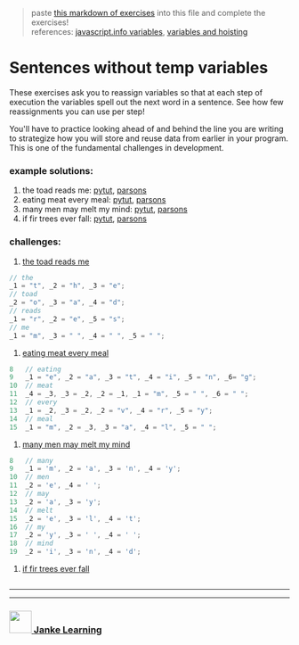 > paste [this markdown of exercises](https://raw.githubusercontent.com/janke-learning/variable-exercises/master/sentences-without-temps.md) into this file and complete the exercises!   
> references: [javascript.info variables](https://javascript.info/variables), [variables and hoisting](https://github.com/janke-learning/variables-and-hoisting) 
# Sentences without temp variables 

These exercises ask you to reassign variables so that at each step of execution the variables spell out the next word in a sentence.  See how few reassignments you can use per step!

You'll have to practice looking ahead of and behind the line you are writing to strategize how you will store and reuse data from earlier in your program.  This is one of the fundamental challenges in development.


### example solutions: 
1. the toad reads me: [pytut](https://goo.gl/pmpkJZ), [parsons](https://janke-learning.github.io/parsonizer/?snippet=%2F%2F%20the%20toad%20reads%20me%0Alet%20_1%20%3D%20%22%20%22%2C%20_2%20%3D%20%22%20%22%2C%20_3%20%3D%20%22%20%22%2C%20_4%20%3D%20%22%20%22%2C%20_5%20%3D%20%22%20%22%3B%0A%2F%2F%20the%0A_1%20%3D%20%22t%22%2C%20_2%20%3D%20%22h%22%2C%20_3%20%3D%20%22e%22%3B%0A%2F%2F%20toad%0A_2%20%3D%20%22o%22%2C%20_3%20%3D%20%22a%22%2C%20_4%20%3D%20%22d%22%3B%0A%2F%2F%20reads%0A_1%20%3D%20%22r%22%2C%20_2%20%3D%20%22e%22%2C%20_5%20%3D%20%22s%22%3B%0A%2F%2F%20me%0A_1%20%3D%20%22m%22%2C%20_3%20%3D%20%22%20%22%2C%20_4%20%3D%20%22%20%22%2C%20_5%20%3D%20%22%20%22%3B)
1. eating meat every meal: [pytut](https://goo.gl/bDVjKL), [parsons](https://janke-learning.github.io/parsonizer/?snippet=%2F%2F%20eating%20meat%20every%20meal%0Alet%20_1%20%3D%20'%20'%2C%20_2%20%3D%20'%20'%2C%20_3%20%3D%20'%20'%2C%20_4%20%3D%20'%20'%2C%20_5%20%3D%20'%20'%2C%20_6%3D%20'%20'%3B%0A%2F%2F%20eating%0A_1%20%3D%20%22e%22%2C%20_2%20%3D%20%22a%22%2C%20_3%20%3D%20%22t%22%2C%20_4%20%3D%20%22i%22%2C%20_5%20%3D%20%22n%22%2C%20_6%3D%20%22g%22%3B%0A%2F%2F%20meat%0A_4%20%3D%20_3%2C%20_3%20%3D%20_2%2C%20_2%20%3D%20_1%2C%20_1%20%3D%20%22m%22%2C%20_5%20%3D%20%22%20%22%2C%20_6%20%3D%20%22%20%22%3B%0A%2F%2F%20every%0A_1%20%3D%20_2%2C%20_3%20%3D%20_2%2C%20_2%20%3D%20%22v%22%2C%20_4%20%3D%20%22r%22%2C%20_5%20%3D%20%22y%22%3B%0A%2F%2F%20meal%0A_1%20%3D%20%22m%22%2C%20_2%20%3D%20_3%2C%20_3%20%3D%20%22a%22%2C%20_4%20%3D%20%22l%22%2C%20_5%20%3D%20%22%20%22%3B)
1. many men may melt my mind: [pytut](https://goo.gl/Gh8mCu), [parsons](https://janke-learning.github.io/parsonizer/?snippet=%2F%2F%20many%20men%20may%20melt%20my%20mind%0A%0Alet%20_1%20%3D%20'%20'%2C%20_2%20%3D%20'%20'%2C%20_3%20%3D%20'%20'%2C%20_4%20%3D%20'%20'%3B%0A%0A%2F%2F%20many%0A_1%20%3D%20'm'%2C%20_2%20%3D%20'a'%2C%20_3%20%3D%20'n'%2C%20_4%20%3D%20'y'%3B%0A%2F%2F%20men%0A_2%20%3D%20'e'%2C%20_4%20%3D%20'%20'%3B%0A%2F%2F%20may%0A_2%20%3D%20'a'%2C%20_3%20%3D%20'y'%3B%0A%2F%2F%20melt%0A_2%20%3D%20'e'%2C%20_3%20%3D%20'l'%2C%20_4%20%3D%20't'%3B%0A%2F%2F%20my%0A_2%20%3D%20'y'%2C%20_3%20%3D%20'%20'%2C%20_4%20%3D%20'%20'%3B%0A%2F%2F%20mind%0A_2%20%3D%20'i'%2C%20_3%20%3D%20'n'%2C%20_4%20%3D%20'd'%3B)
1. if fir trees ever fall: [pytut](https://goo.gl/tdJQwW), [parsons](https://janke-learning.github.io/parsonizer/?snippet=%2F%2F%20if%20fir%20trees%20ever%20fall%0A%0Alet%20_1%20%3D%20'%20'%2C%20_2%20%3D%20'%20'%2C%20_3%20%3D%20'%20'%2C%20_4%20%3D%20'%20'%2C%20_5%20%3D%20'%20'%3B%0A%0A%2F%2F%20if%0A_1%20%3D%20'i'%2C%20_2%20%3D%20'f'%3B%0A%2F%2F%20fir%0A_1%20%3D%20_2%2C%20_2%20%3D%20'i'%2C%20_3%20%3D%20'r'%3B%0A%2F%2F%20trees%0A_1%20%3D%20't'%2C%20_2%20%3D%20_3%2C%20_3%20%3D%20'e'%2C%20_4%20%3D%20_3%2C%20_5%20%3D%20's'%3B%0A%2F%2F%20ever%0A_1%20%3D%20_3%2C%20_2%20%3D%20'v'%2C%20_4%20%3D%20'r'%2C%20_5%20%3D%20'r'%3B%0A%2F%2F%20fall%0A_1%20%3D%20'f'%2C%20_2%20%3D%20'a'%2C%20_3%20%3D%20'l'%2C%20_4%20%3D%20_3%2C%20_5%20%3D%20'%20'%3B)

### challenges: 
1. [the toad reads me](https://goo.gl/imKwgj)  
```js
// the
_1 = "t", _2 = "h", _3 = "e";
// toad
_2 = "o", _3 = "a", _4 = "d";
// reads
_1 = "r", _2 = "e", _5 = "s";
// me
_1 = "m", _3 = " ", _4 = " ", _5 = " ";
```  
1. [eating meat every meal](https://goo.gl/cwZijk)
```js
8	// eating
9	_1 = "e", _2 = "a", _3 = "t", _4 = "i", _5 = "n", _6= "g";
10	// meat
11	_4 = _3, _3 = _2, _2 = _1, _1 = "m", _5 = " ", _6 = " ";
12	// every
13	_1 = _2, _3 = _2, _2 = "v", _4 = "r", _5 = "y";
14	// meal
15	_1 = "m", _2 = _3, _3 = "a", _4 = "l", _5 = " ";
```  
1. [many men may melt my mind](https://goo.gl/16C62t)
```js
8	// many
9	_1 = 'm', _2 = 'a', _3 = 'n', _4 = 'y';
10	// men
11	_2 = 'e', _4 = ' ';
12	// may
13	_2 = 'a', _3 = 'y';
14	// melt
15	_2 = 'e', _3 = 'l', _4 = 't';
16	// my
17	_2 = 'y', _3 = ' ', _4 = ' ';
18	// mind
19	_2 = 'i', _3 = 'n', _4 = 'd';
```  
1. [if fir trees ever fall](https://goo.gl/8y5Lh2)
```js

```  




___
___
### <a href="http://janke-learning.org" target="_blank"><img src="https://user-images.githubusercontent.com/18554853/50098409-22575780-021c-11e9-99e1-962787adaded.png" width="40" height="40"></img> Janke Learning</a>
